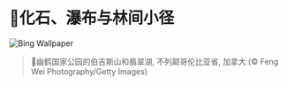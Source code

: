 # 🔖化石、瀑布与林间小径

![Bing Wallpaper](https://www.bing.com/th?id=OHR.YohoNP_ZH-CN2349599497_1920x1080.jpg&rf=LaDigue_1920x1080.jpg&pid=hp)

> 📝幽鹤国家公园的伯吉斯山和翡翠湖, 不列颠哥伦比亚省, 加拿大 (© Feng Wei Photography/Getty Images)
